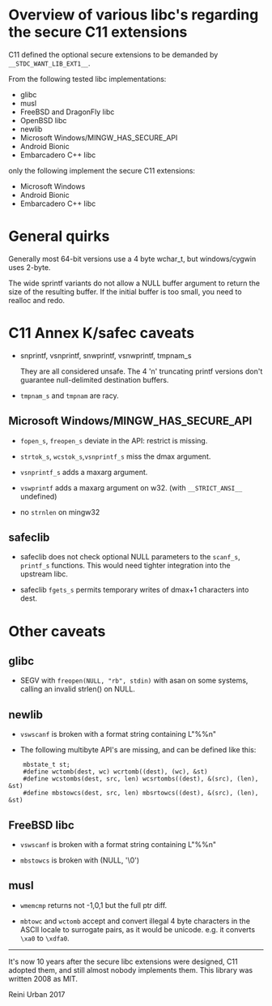 # Overview of various libc's regarding the secure C11 extensions

C11 defined the optional secure extensions to be demanded by 
`__STDC_WANT_LIB_EXT1__`.

From the following tested libc implementations:

* glibc
* musl
* FreeBSD and DragonFly libc
* OpenBSD libc
* newlib
* Microsoft Windows/MINGW\_HAS\_SECURE_API
* Android Bionic
* Embarcadero C++ libc

only the following implement the secure C11 extensions:

* Microsoft Windows
* Android Bionic
* Embarcadero C++ libc

# General quirks

Generally most 64-bit versions use a 4 byte wchar_t, but windows/cygwin
uses 2-byte.

The wide sprintf variants do not allow a NULL buffer argument to
return the size of the resulting buffer. If the initial buffer is too
small, you need to realloc and redo.

# C11 Annex K/safec caveats

* snprintf, vsnprintf, snwprintf, vsnwprintf, tmpnam_s

  They are all considered unsafe. The 4 'n' truncating printf versions
  don't guarantee null-delimited destination buffers.

* `tmpnam_s` and `tmpnam` are racy.

## Microsoft Windows/MINGW_HAS_SECURE_API

* `fopen_s`, `freopen_s` deviate in the API: restrict is missing.

* `strtok_s`, `wcstok_s`,`vsnprintf_s` miss the dmax argument.

* `vsnprintf_s` adds a maxarg argument.

* `vswprintf` adds a maxarg argument on w32. (with `__STRICT_ANSI__`
  undefined)

* no `strnlen` on mingw32

## safeclib

* safeclib does not check optional NULL parameters to the `scanf_s`,
  `printf_s` functions. This would need tighter integration into the
  upstream libc.

* safeclib `fgets_s` permits temporary writes of dmax+1 characters
  into dest.

# Other caveats

## glibc

* SEGV with `freopen(NULL, "rb", stdin)` with asan on some systems,
  calling an invalid strlen() on NULL.

## newlib

* `vswscanf` is broken with a format string containing L"%%n"

* The following multibyte API's are missing, and can be defined like
  this:

```
    mbstate_t st;
    #define wctomb(dest, wc) wcrtomb((dest), (wc), &st)
    #define wcstombs(dest, src, len) wcsrtombs((dest), &(src), (len), &st)
    #define mbstowcs(dest, src, len) mbsrtowcs((dest), &(src), (len), &st)
```

## FreeBSD libc

* `vswscanf` is broken with a format string containing L"%%n"

* `mbstowcs` is broken with (NULL, '\0')

## musl

* `wmemcmp` returns not -1,0,1 but the full ptr diff.

* `mbtowc` and `wctomb` accept and convert illegal 4 byte characters
  in the ASCII locale to surrogate pairs, as it would be unicode.
  e.g. it converts `\xa0` to `\xdfa0`.

----

It's now 10 years after the secure libc extensions were designed, C11
adopted them, and still almost nobody implements them.  This library
was written 2008 as MIT.

Reini Urban 2017
